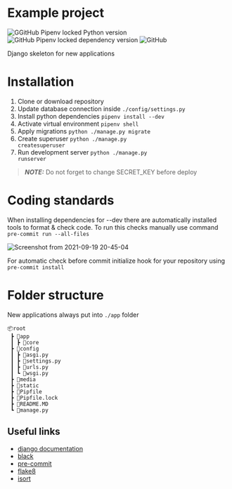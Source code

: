 # Example project #
![GGitHub Pipenv locked Python version](https://img.shields.io/github/pipenv/locked/python-version/rdurica/example?style=flat-square)
![GitHub Pipenv locked dependency version](https://img.shields.io/github/pipenv/locked/dependency-version/rdurica/example/django?style=flat-square)
![GitHub](https://img.shields.io/github/license/rdurica/example?style=flat-square)


Django skeleton for new applications


# Installation #
1. Clone or download repository
2. Update database connection inside <code>./config/settings.py</code>
3. Install python dependencies <code>pipenv install --dev</code>
4. Activate virtual environment <code>pipenv shell</code>
5. Apply migrations <code>python ./manage.py migrate</code>
6. Create superuser <code>python ./manage.py createsuperuser</code>
7. Run development server <code>python ./manage.py runserver</code>

> **_NOTE:_**  Do not forget to change SECRET_KEY before deploy

# Coding standards #
When installing dependencies for --dev there are automatically installed tools to format & check code. To run this checks manually use command <code>pre-commit run --all-files</code>

![Screenshot from 2021-09-19 20-45-04](https://user-images.githubusercontent.com/16089770/134048563-fcfbbbc5-ceb5-4710-981f-15db5111cec7.png)


For automatic check before commit initialize hook for your repository using <code>pre-commit install</code>

# Folder structure #
New applications always put into <code>./app</code> folder

```
📦root
 ┣ 📂app
 ┃ ┣ 📂core
 ┣ 📂config
 ┃ ┣ 📜asgi.py
 ┃ ┣ 📜settings.py
 ┃ ┣ 📜urls.py
 ┃ ┗ 📜wsgi.py
 ┣ 📂media
 ┣ 📂static
 ┣ 📜Pipfile
 ┣ 📜Pipfile.lock
 ┣ 📜README.MD
 ┗ 📜manage.py
```
## Useful links ##
- [django documentation](https://docs.djangoproject.com/)
- [black](https://github.com/psf/black)
- [pre-commit](https://pre-commit.com/)
- [flake8](https://github.com/PyCQA/flake8)
- [isort](https://github.com/PyCQA/isort)